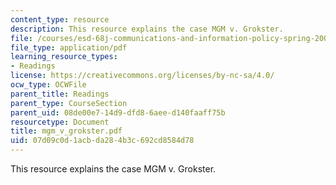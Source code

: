 ```yaml
---
content_type: resource
description: This resource explains the case MGM v. Grokster.
file: /courses/esd-68j-communications-and-information-policy-spring-2006/07d09c0d1acbda284b3c692cd8584d78_mgm_v_grokster.pdf
file_type: application/pdf
learning_resource_types:
- Readings
license: https://creativecommons.org/licenses/by-nc-sa/4.0/
ocw_type: OCWFile
parent_title: Readings
parent_type: CourseSection
parent_uid: 08de00e7-14d9-dfd8-6aee-d140faaff75b
resourcetype: Document
title: mgm_v_grokster.pdf
uid: 07d09c0d-1acb-da28-4b3c-692cd8584d78
---
```

This resource explains the case MGM v. Grokster.
